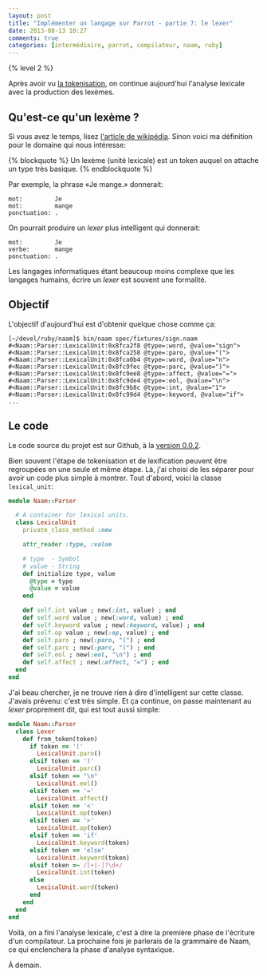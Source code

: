 ```yaml
---
layout: post
title: "Implémenter un langage sur Parrot - partie 7: le lexer"
date: 2013-08-13 10:27
comments: true
categories: [intermédiaire, parrot, compilateur, naam, ruby]
---
```


{% level 2 %}

Après avoir vu
[la tokenisation](http://lkdjiin.github.io/blog/2013/08/12/parrot-6-ecrire-le-tokenizer/),
on continue aujourd'hui l'analyse
lexicale avec la production des lexèmes.

<!-- more -->

Qu'est-ce qu'un lexème ?
------------------------
Si vous avez le temps, lisez [l'article de wikipédia](http://fr.wikipedia.org/wiki/Lex%C3%A8me).
Sinon voici ma définition pour le domaine qui nous intéresse:

{% blockquote %}
Un lexème (unité lexicale) est un token auquel on attache un type
très basique.
{% endblockquote %}

Par exemple, la phrase «Je mange.» donnerait:

    mot:         Je
    mot:         mange
    ponctuation: .

On pourrait produire un *lexer* plus intelligent qui donnerait:

    mot:         Je
    verbe:       mange
    ponctuation: .

Les langages informatiques étant beaucoup moins complexe que les
langages humains, écrire un *lexer* est souvent une formalité.

Objectif
--------

L'objectif d'aujourd'hui est d'obtenir quelque chose comme ça:

``` console
[~/devel/ruby/naam]$ bin/naam spec/fixtures/sign.naam 
#<Naam::Parser::LexicalUnit:0x8fca2f8 @type=:word, @value="sign">
#<Naam::Parser::LexicalUnit:0x8fca258 @type=:paro, @value="(">
#<Naam::Parser::LexicalUnit:0x8fca0b4 @type=:word, @value="n">
#<Naam::Parser::LexicalUnit:0x8fc9fec @type=:parc, @value=")">
#<Naam::Parser::LexicalUnit:0x8fc9ee8 @type=:affect, @value="=">
#<Naam::Parser::LexicalUnit:0x8fc9de4 @type=:eol, @value="\n">
#<Naam::Parser::LexicalUnit:0x8fc9b8c @type=:int, @value="1">
#<Naam::Parser::LexicalUnit:0x8fc99d4 @type=:keyword, @value="if">
...
```

Le code
-------
Le code source du projet est sur Github, à la
[version 0.0.2](https://github.com/lkdjiin/naam/tree/v0.0.2).

Bien souvent l'étape de tokenisation et de lexification peuvent être
regroupées en une seule et même étape. Là, j'ai choisi de les séparer pour
avoir un code plus simple à montrer. Tout d'abord, voici la classe
`lexical_unit`:

``` ruby lib/naam/parser/lexical_unit.rb
module Naam::Parser

  # A container for lexical units.
  class LexicalUnit
    private_class_method :new

    attr_reader :type, :value

    # type  - Symbol
    # value - String
    def initialize type, value
      @type = type
      @value = value
    end

    def self.int value ; new(:int, value) ; end
    def self.word value ; new(:word, value) ; end
    def self.keyword value ; new(:keyword, value) ; end
    def self.op value ; new(:op, value) ; end
    def self.paro ; new(:paro, "(") ; end
    def self.parc ; new(:parc, ")") ; end
    def self.eol ; new(:eol, "\n") ; end
    def self.affect ; new(:affect, "=") ; end
  end
end
```

J'ai beau chercher, je ne trouve rien à dire d'intelligent sur cette classe.
J'avais prévenu: c'est très simple. Et ça continue, on passe maintenant au
*lexer* proprement dit, qui est tout aussi simple:

``` ruby lib/naam/parser/lexer.rb
module Naam::Parser
  class Lexer
    def from_token(token)
      if token == '('
        LexicalUnit.paro()
      elsif token == ')'
        LexicalUnit.parc()
      elsif token == "\n"
        LexicalUnit.eol()
      elsif token == '='
        LexicalUnit.affect()
      elsif token == '<'
        LexicalUnit.op(token)
      elsif token == '>'
        LexicalUnit.op(token)
      elsif token == 'if'
        LexicalUnit.keyword(token)
      elsif token == 'else'
        LexicalUnit.keyword(token)
      elsif token =~ /[+|-]?\d+/
        LexicalUnit.int(token)
      else
        LexicalUnit.word(token)
      end
    end
  end
end
```

Voilà, on a fini l'analyse lexicale, c'est à dire la première phase
de l'écriture d'un compilateur. La prochaine fois je parlerais de la
grammaire de Naam, ce qui enclenchera la phase d'analyse syntaxique.

À demain.

